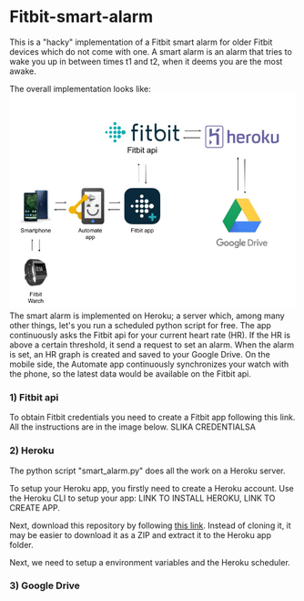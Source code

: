 # Fitbit-smart-alarm

This is a "hacky" implementation of a Fitbit smart alarm for older Fitbit devices which do not come with one.
A smart alarm is an alarm that tries to wake you up in between times t1 and t2, when it deems you are the most awake.

The overall implementation looks like:
![alt text](https://github.com/DavidBoja/Fitbit-smart-alarm/blob/master/images/Fitbit%20drawing.jpg)
The smart alarm is implemented on Heroku; a server which, among many other things, let's you run a scheduled python script for free.
The app continuously asks the Fitbit api for your current heart rate (HR). If the HR is above a certain threshold, it send a request to set an alarm. 
When the alarm is set, an HR graph is created and saved to your Google Drive. 
On the mobile side, the Automate app continuously synchronizes your watch with the phone, so the latest data would be available on the Fitbit api.

### 1) Fitbit api
To obtain Fitbit credentials you need to create a Fitbit app following this link. All the instructions are in the image below.
SLIKA CREDENTIALSA

### 2) Heroku
The python script "smart_alarm.py" does all the work on a Heroku server.

To setup your Heroku app, you firstly need to create a Heroku account. 
Use the Heroku CLI to setup your app: LINK TO INSTALL HEROKU, LINK TO CREATE APP.

Next, download this repository by following [this link](https://help.github.com/en/articles/cloning-a-repository). Instead of cloning it, it may be easier to download it as a ZIP and extract it to the Heroku app folder.

Next, we need to setup a environment variables and the Heroku scheduler.

### 3) Google Drive
